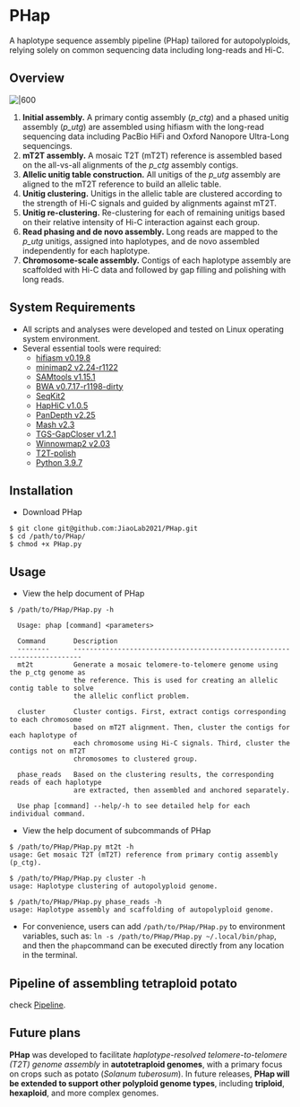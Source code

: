 # PHap
A haplotype sequence assembly pipeline (PHap) tailored for autopolyploids, relying solely on common sequencing data including long-reads and Hi-C.
## Overview
![|600](https://bioin-1320274504.cos.ap-nanjing.myqcloud.com/images/PHAP.overview.v3.png)
1. **Initial assembly.** A primary contig assembly (*p_ctg*) and a phased unitig assembly (*p_utg*) are assembled using hifiasm with the long-read sequencing data including PacBio HiFi and Oxford Nanopore Ultra-Long sequencings. 
2. **mT2T assembly.** A mosaic T2T (mT2T) reference is assembled based on the all-vs-all alignments of the *p_ctg* assembly contigs. 
3. **Allelic unitig table construction.** All unitigs of the *p_utg* assembly are aligned to the mT2T reference to build an allelic table. 
4. **Unitig clustering.** Unitigs in the allelic table are clustered according to the strength of Hi-C signals and guided by alignments against mT2T. 
5. **Unitig re-clustering.** Re-clustering for each of remaining unitigs based on their relative intensity of Hi-C interaction against each group. 
6. **Read phasing and de novo assembly.** Long reads are mapped to the *p_utg* unitigs, assigned into haplotypes, and de novo assembled independently for each haplotype. 
7. **Chromosome-scale assembly.** Contigs of each haplotype assembly are scaffolded with Hi-C data and followed by gap filling and polishing with long reads.

## System Requirements
* All scripts and analyses were developed and tested on Linux operating system environment.
* Several essential tools were required: 
	* [hifiasm v0.19.8](https://github.com/chhylp123/hifiasm)
	* [minimap2 v2.24-r1122](https://github.com/lh3/minimap2)
	* [SAMtools v1.15.1](https://github.com/samtools/samtools)
	* [BWA v0.7.17-r1198-dirty](https://github.com/lh3/bwa)
	* [SeqKit2](https://github.com/shenwei356/seqkit)
	* [HapHiC v1.0.5](https://github.com/zengxiaofei/HapHiC)
	* [PanDepth v2.25](https://github.com/HuiyangYu/PanDepth)
	* [Mash v2.3](https://github.com/marbl/Mash?tab=readme-ov-file)
	* [TGS-GapCloser v1.2.1](https://github.com/BGI-Qingdao/TGS-GapCloser)
	* [Winnowmap2 v2.03](https://github.com/marbl/Winnowmap)
	* [T2T-polish](https://github.com/arangrhie/T2T-Polish "")
	* [Python 3.9.7](https://www.python.org/downloads/)

## Installation
* Download PHap
```shell
$ git clone git@github.com:JiaoLab2021/PHap.git
$ cd /path/to/PHap/
$ chmod +x PHap.py
```

## Usage
* View the help document of PHap
```shell
$ /path/to/PHap/PHap.py -h

  Usage: phap [command] <parameters>

  Command       Description
  --------      ------------------------------------------------------------------------
  mt2t          Generate a mosaic telomere-to-telomere genome using the p_ctg genome as
                the reference. This is used for creating an allelic contig table to solve
                the allelic conflict problem.

  cluster       Cluster contigs. First, extract contigs corresponding to each chromosome
                based on mT2T alignment. Then, cluster the contigs for each haplotype of
                each chromosome using Hi-C signals. Third, cluster the contigs not on mT2T
                chromosomes to clustered group.

  phase_reads   Based on the clustering results, the corresponding reads of each haplotype
                are extracted, then assembled and anchored separately.

  Use phap [command] --help/-h to see detailed help for each individual command.
```
* View the help document of subcommands of PHap
```
$ /path/to/PHap/PHap.py mt2t -h 
usage: Get mosaic T2T (mT2T) reference from primary contig assembly (p_ctg).

$ /path/to/PHap/PHap.py cluster -h
usage: Haplotype clustering of autopolyploid genome.

$ /path/to/PHap/PHap.py phase_reads -h
usage: Haplotype assembly and scaffolding of autopolyploid genome.
```
* For convenience, users can add `/path/to/PHap/PHap.py` to environment variables, such as: `ln -s /path/to/PHap/PHap.py ~/.local/bin/phap`, and then the `phap`command can be executed directly from any location in the terminal.

## Pipeline of assembling tetraploid potato
check [Pipeline](Pipeline.md).

## Future plans
**PHap** was developed to facilitate _haplotype-resolved telomere-to-telomere (T2T) genome assembly_ in **autotetraploid genomes**, with a primary focus on crops such as potato (_Solanum tuberosum_). 
In future releases, **PHap will be extended to support other polyploid genome types**, including **triploid**, **hexaploid**, and more complex genomes.